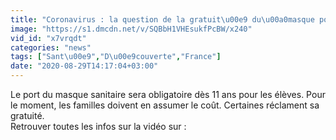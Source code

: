 ```yaml
---
title: "Coronavirus : la question de la gratuit\u00e9 du\u00a0masque pour les \u00e9l\u00e8ves\u00a0revient"
image: "https://s1.dmcdn.net/v/SQBbH1VHEsukfPcBW/x240"
vid_id: "x7vrqdt"
categories: "news"
tags: ["Sant\u00e9","D\u00e9couverte","France"]
date: "2020-08-29T14:17:04+03:00"
---
```

Le port du masque sanitaire sera obligatoire dès 11 ans pour les élèves. Pour le moment, les familles doivent en assumer le coût. Certaines réclament sa gratuité.  <br>Retrouver toutes les infos sur la vidéo sur : 

